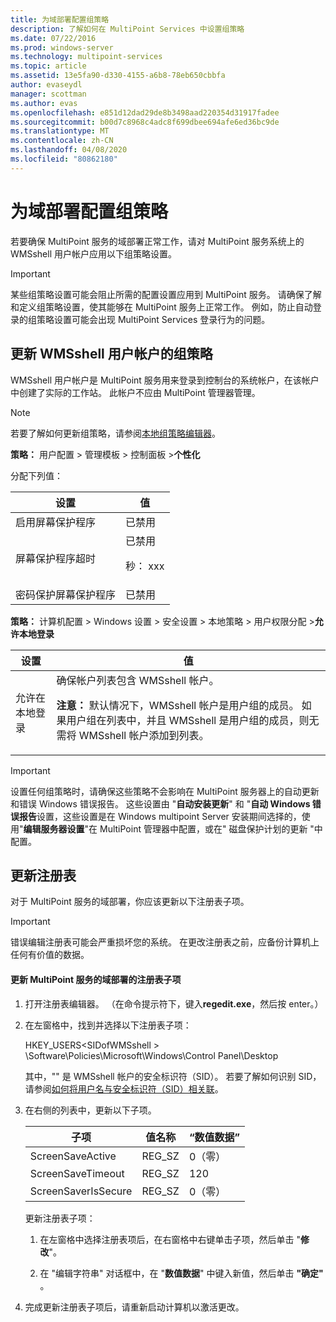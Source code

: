 ```yaml
---
title: 为域部署配置组策略
description: 了解如何在 MultiPoint Services 中设置组策略
ms.date: 07/22/2016
ms.prod: windows-server
ms.technology: multipoint-services
ms.topic: article
ms.assetid: 13e5fa90-d330-4155-a6b8-78eb650cbbfa
author: evaseydl
manager: scottman
ms.author: evas
ms.openlocfilehash: e851d12dad29de8b3498aad220354d31917fadee
ms.sourcegitcommit: b00d7c8968c4adc8f699dbee694afe6ed36bc9de
ms.translationtype: MT
ms.contentlocale: zh-CN
ms.lasthandoff: 04/08/2020
ms.locfileid: "80862180"
---
```

# <a name="configure-group-policies-for-a-domain-deployment"></a>为域部署配置组策略
若要确保 MultiPoint 服务的域部署正常工作，请对 MultiPoint 服务系统上的 WMSshell 用户帐户应用以下组策略设置。  
  
> [!IMPORTANT]  
> 某些组策略设置可能会阻止所需的配置设置应用到 MultiPoint 服务。 请确保了解和定义组策略设置，使其能够在 MultiPoint 服务上正常工作。 例如，防止自动登录的组策略设置可能会出现 MultiPoint Services 登录行为的问题。  
  
## <a name="update-group-policies-for-the-wmsshell-user-account"></a>更新 WMSshell 用户帐户的组策略 
WMSshell 用户帐户是 MultiPoint 服务用来登录到控制台的系统帐户，在该帐户中创建了实际的工作站。 此帐户不应由 MultiPoint 管理器管理。
  
> [!NOTE]  
> 若要了解如何更新组策略，请参阅[本地组策略编辑器](https://technet.microsoft.com/library/dn265982.aspx)。  
  
**策略：** 用户配置 > 管理模板 > 控制面板 >**个性化**  
  
分配下列值：  
  
|设置|值|  
|-----------|----------|  
|启用屏幕保护程序|已禁用|  
|屏幕保护程序超时|已禁用<p>秒： xxx|  
|密码保护屏幕保护程序|已禁用|  
  
**策略：** 计算机配置 > Windows 设置 > 安全设置 > 本地策略 > 用户权限分配 >**允许本地登录**  
  
|设置|值|  
|-----------|----------|  
|允许在本地登录|确保帐户列表包含 WMSshell 帐户。<p>**注意：** 默认情况下，WMSshell 帐户是用户组的成员。 如果用户组在列表中，并且 WMSshell 是用户组的成员，则无需将 WMSshell 帐户添加到列表。|  
  
> [!IMPORTANT]  
> 设置任何组策略时，请确保这些策略不会影响在 MultiPoint 服务器上的自动更新和错误 Windows 错误报告。 这些设置由 "**自动安装更新**" 和 "**自动 Windows 错误报告**设置，这些设置是在 Windows multipoint Server 安装期间选择的，使用"**编辑服务器设置**"在 MultiPoint 管理器中配置，或在" 磁盘保护计划的更新 "中配置。  
  
## <a name="update-the-registry"></a>更新注册表  
对于 MultiPoint 服务的域部署，你应该更新以下注册表子项。  
  
> [!IMPORTANT]  
> 错误编辑注册表可能会严重损坏您的系统。 在更改注册表之前，应备份计算机上任何有价值的数据。  
  
#### <a name="to-update-registry-subkeys-for-a-domain-deployment-of-multipoint-services"></a>更新 MultiPoint 服务的域部署的注册表子项  
  
1.  打开注册表编辑器。 （在命令提示符下，键入**regedit.exe**，然后按 enter。）  
  
2.  在左窗格中，找到并选择以下注册表子项：  
  
    HKEY_USERS\<SIDofWMSshell > \Software\Policies\Microsoft\Windows\Control Panel\Desktop  
  
    其中，"<SIDofWMSshell>" 是 WMSshell 帐户的安全标识符（SID）。 若要了解如何识别 SID，请参阅[如何将用户名与安全标识符（SID）相关联](https://support.microsoft.com/kb/154599)。  
  
3.  在右侧的列表中，更新以下子项。  
  
    |子项|值名称|“数值数据”|  
    |----------|--------------|--------------|  
    |ScreenSaveActive|REG_SZ|0（零）|  
    |ScreenSaveTimeout|REG_SZ|120|  
    |ScreenSaverIsSecure|REG_SZ|0（零）|  
  
    更新注册表子项：  
  
    1.  在左窗格中选择注册表项后，在右窗格中右键单击子项，然后单击 "**修改**"。  
  
    2.  在 "编辑字符串" 对话框中，在 "**数值数据**" 中键入新值，然后单击 **"确定"** 。  
  
4.  完成更新注册表子项后，请重新启动计算机以激活更改。 

